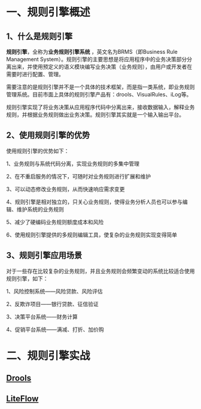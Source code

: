# 一、规则引擎概述

## 1、什么是规则引擎

**规则引擎**，全称为**业务规则引擎系统** ，英文名为BRMS（即Business Rule Management System）。规则引擎的主要思想是将应用程序中的业务决策部分分离出来，并使用预定义的语义模块编写业务决策（业务规则），由用户或开发者在需要时进行配置、管理。

需要注意的是规则引擎并不是一个具体的技术框架，而是指一类系统，即业务规则管理系统。目前市面上具体的规则引擎产品有：drools、VisualRules、iLog等。

规则引擎实现了将业务决策从应用程序代码中分离出来，接收数据输入，解释业务规则，并根据业务规则做出业务决策。规则引擎其实就是一个输入输出平台。

## 2、使用规则引擎的优势

使用规则引擎的优势如下：

1、业务规则与系统代码分离，实现业务规则的多集中管理

2、在不重启服务的情况下，可随时对业务规则进行扩展和维护

3、可以动态修改业务规则，从而快速响应需求变更

4、规则引擎是相对独立的，只关心业务规则，使得业务分析人员也可以参与编辑、维护系统的业务规则

5、减少了硬编码业务规则额度成本和风险

6、使用规则引擎提供的多规则编辑工具，使复杂的业务规则实现变得简单

## 3、规则引擎应用场景

对于一些存在比较复杂的业务规则，并且业务规则会频繁变动的系统比较适合使用规则引擎，如下：

1、风险控制系统——风险贷款、风险评估

2、反欺诈项目——银行贷款、征信验证

3、决策平台系统——财务计算

4、促销平台系统——满减、打折、加价购

# 二、规则引擎实战

## [Drools](./Drools)
## [LiteFlow](./LiteFlow)
